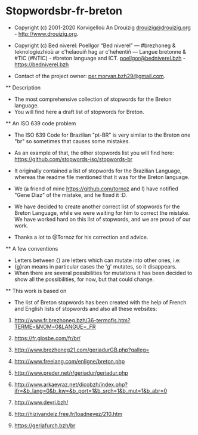 # Stopwordsbr-fr-breton

- Copyright (c) 2001-2020 Korvigelloù An Drouizig
drouizig@drouizig.org - http://www.drouizig.org.
- Copyright (c) Bed niverel: Poellgor “Bed niverel” — #brezhoneg & teknologiezhioù ar c'helaouiñ hag ar c'hehentiñ — Langue bretonne & #TIC (#NTIC) - #breton language and ICT.
poellgor@bedniverel.bzh - https://bedniverel.bzh

- Contact of the project owner: per.morvan.bzh29@gmail.com.

** Description

- The most comprehensive collection of stopwords for the Breton language.
- You will find here a draft list of stopwords for Breton.

** An ISO 639 code problem

- The ISO 639 Code for Brazilian "pt-BR" is very similar to the Breton one "br" so sometimes that causes some mistakes.

- As an example of that, the other stopwords list you will find here: https://github.com/stopwords-iso/stopwords-br

- It originally contained a list of stopwords for the Brazilian Language, whereas the readme file mentioned that it was for the Breton language.

- We (a friend of mine https://github.com/tornoz and I) have notified "Gene Diaz" of the mistake, and he fixed it :D.

- We have decided to create another correct list of stopwords for the Breton Language, while we were waiting for him to correct the mistake. We have worked hard on this list of stopwords, and we are proud of our work.

- Thanks a lot to @Tornoz for his correction and advice.

** A few conventions

- Letters between {} are letters which can mutate into other ones, i.e:
- {g}ran means in particular cases the 'g' mutates, so it disappears.
-  When there are several possibilities for mutations it has been decided to show all the possibilities, for now, but that could change.

** This work is based on

- The list of Breton stopwords has been created with the help of French and English lists of stopwords and also all these websites:

1. http://www.fr.brezhoneg.bzh/36-termofis.htm?TERME=&NOM=0&LANGUE=_FR

2. https://fr.glosbe.com/fr/br/

3. http://www.brezhoneg21.com/geriadurGB.php?galleg=

4. http://www.freelang.com/enligne/breton.php

5. http://www.preder.net/r/geriadur/geriadur.php

6. http://www.arkaevraz.net/dicobzh/index.php?ifr=&b_lang=0&b_kw=&b_port=1&b_srch=1&b_mut=1&b_abr=0

7. http://www.devri.bzh/

8. http://hizivandeiz.free.fr/loadnevez/210.htm

9. https://geriafurch.bzh/br
